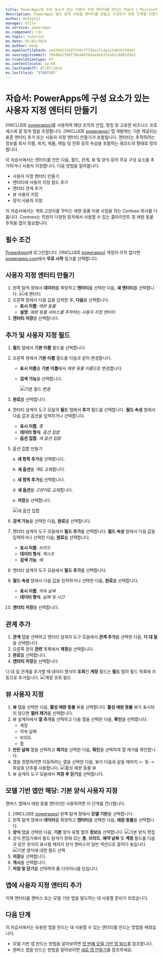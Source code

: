 ```yaml
---
title: PowerApps에 구성 요소가 있는 사용자 지정 엔터티를 만드는 자습서 | Microsoft Docs
description: PowerApps 앱과 함께 사용할 엔터티를 만들고 구성하기 위한 단계별 지침이 포함된 자습서
author: Mattp123
manager: kfile
ms.service: powerapps
ms.component: cds
ms.topic: tutorial
ms.date: 05/01/2018
ms.author: matp
ms.openlocfilehash: a4430637d197530cff793a2fcde1c2485bf59a9f
ms.sourcegitcommit: 79b8842fb0f766a0476dae9a537a342c8d81d3b3
ms.translationtype: HT
ms.contentlocale: ko-KR
ms.lasthandoff: 07/07/2018
ms.locfileid: "37897297"
---
```

# <a name="tutorial-create-a-custom-entity-that-has-components-in-powerapps"></a>자습서: PowerApps에 구성 요소가 있는 사용자 지정 엔터티 만들기

[!INCLUDE [powerapps](../../includes/powerapps.md)]를 사용하여 해당 조직의 산업, 명칭 및 고유한 비즈니스 프로세스에 잘 맞게 앱을 조정합니다. [!INCLUDE [powerapps](../../includes/powerapps.md)] 앱 개발에는 기본 제공되는 표준 엔터티 추가 또는 사용자 지정 엔터티 만들기가 포함됩니다. 엔터티는 추적하려는 정보를 회사 이름, 위치, 제품, 메일 및 전화 등의 속성을 포함하는 레코드의 형태로 정의합니다. 

이 자습서에서는 엔터티를 만든 다음, 필드, 관계, 뷰 및 양식 등의 주요 구성 요소를 추가하거나 사용자 지정합니다. 다음 방법을 알아봅니다.

- 사용자 지정 엔터티 만들기
- 엔터티에 사용자 지정 필드 추가
- 엔터티 관계 추가
- 뷰 사용자 지정 
- 양식 사용자 지정

이 자습서에서는 개와 고양이를 꾸미는 애완 동물 미용 사업을 하는 Contoso 회사를 다룹니다. Contoso는 직원이 다양한 장치에서 사용할 수 있는 클라이언트 및 애완 동물 추적용 앱이 필요합니다.

## <a name="prerequisites"></a>필수 조건

[PowerApps](https://powerapps.microsoft.com/)에 로그인합니다. [!INCLUDE [powerapps](../../includes/powerapps.md)] 계정이 아직 없다면 [powerapps.com](https://web.powerapps.com)에서 **무료 시작** 링크를 선택합니다.

## <a name="create-a-custom-entity"></a>사용자 지정 엔터티 만들기

1. 왼쪽 탐색 창에서 **데이터**를 확장하고 **엔터티**를 선택한 다음, **새 엔터티**를 선택합니다.
    ![새 엔터티](media/create-custom-entity/create-new-entity.png)
2. 오른쪽 창에서 다음 값을 입력한 후, **다음**을 선택합니다.
   - **표시 이름**: *애완 동물* 
   - **설명**: *애완 동물 서비스를 추적하는 사용자 지정 엔터티*
3. **엔터티 저장**을 선택합니다.

## <a name="add-and-customize-fields"></a>추가 및 사용자 지정 필드
 
1. **필드** 탭에서 **기본 이름** 필드를 선택합니다.
2. 오른쪽 창에서 **기본 이름** 필드를 다음과 같이 변경합니다. 
   - **표시 이름**을 **기본 이름**에서 *애완 동물 이름*으로 변경합니다.
   - **검색 가능**을 선택합니다.  
  
     ![기본 필드 변경](media/create-custom-entity/primary-field.png)
3. **완료**를 선택합니다.
4. 엔터티 설계자 도구 모음의 **필드** 탭에서 **추가** 필드를 선택합니다. **필드 속성** 창에서 다음 값과 옵션을 입력하거나 선택합니다.
   - **표시 이름**. *종*
   - **데이터 형식**. *옵션 집합*
   - **옵션 집합**. *새 옵션 집합*
5. 옵션 집합 만들기

   a. **새 항목 추가**를 선택합니다. 
  
   b. **새 옵션**을 *개*로 교체합니다. 
   
   c. **새 항목 추가**를 선택합니다. 
    
   d.  **새 옵션**을 *고양이*로 교체합니다. 
    
   e. **저장**을 선택합니다. 

   ![새 옵션 집합](media/create-custom-entity/optionset-add-items.png)

6. **검색 가능**을 선택한 다음, **완료**를 선택합니다.

7. 엔터티 설계자 도구 모음에서 **필드 추가**를 선택합니다. **필드 속성** 창에서 다음 값을 입력하거나 선택한 다음, **완료**를 선택합니다.
   - **표시 이름**. *브리드*
   - **데이터 형식**. *텍스트*
   - **검색 가능**. *예*

8. 엔터티 설계자 도구 모음에서 **필드 추가**를 선택합니다. 

9. **필드 속성** 창에서 다음 값을 입력하거나 선택한 다음, **완료**를 선택합니다. 
   - **표시 이름**. *약속 날짜*
   - **데이터 형식**. *날짜 및 시간*

10. **엔터티 저장**을 선택합니다.

## <a name="add-a-relationship"></a>관계 추가

1. **관계** 탭을 선택하고 엔터티 설계자 도구 모음에서 **관계 추가**를 선택한 다음, **다 대 일**을 선택합니다. 
2. 오른쪽 창의 **관련** 목록에서 **계정**을 선택합니다.
3. **완료**를 선택합니다.
4. **엔터티 저장**을 선택합니다.

다 대 일 관계를 추가할 때 데이터 형식이 **조회**인 **계정** 필드는 **필드** 탭의 필드 목록에 자동으로 추가됩니다. ![계정 조회 필드](media/create-custom-entity/account-lookup-field.png)

## <a name="customize-a-view"></a>뷰 사용자 지정

1. **뷰** 탭을 선택한 다음, **활성 애완 동물** 뷰를 선택합니다. **활성 애완 동물** 뷰가 표시되지 않으면 **필터 제거**를 선택합니다.
2. 뷰 설계자에서 **열 추가**를 선택하고 다음 열을 선택한 다음, **확인**을 선택합니다.
   - 계정
   - 약속 날짜 
   - 브리드 
   - 종
3. **만든 날짜** 열을 선택하고 **제거**를 선택한 다음, **확인**을 선택하여 열 제거를 확인합니다.
4. 열을 정렬하려면 이동하려는 열을 선택한 다음, 뷰가 다음과 같을 때까지 <- 및 -> 화살표 단추를 사용합니다.
    ![활성 애완 동물 뷰](media/create-custom-entity/active-pets-view.png)
5. 뷰 설계자 도구 모음에서 **저장 후 닫기**를 선택합니다.  

## <a name="model-driven-apps-only-customize-the-main-form"></a>모델 기반 앱만 해당: 기본 양식 사용자 지정

캔버스 앱에서 애완 동물 엔터티만 사용하려면 이 단계를 건너뜁니다. 

1. [!INCLUDE [powerapps](../../includes/powerapps.md)] 왼쪽 탐색 창에서 **모델 기반**을 선택합니다.
2. 왼쪽 탐색 창에서 **데이터**를 확장하고 **엔터티**를 선택한 다음, **애완 동물**을 선택합니다.
3. **양식** 탭을 선택한 다음, **기본** 양식 유형 옆의 **정보**를 선택합니다.
    ![기본 양식 편집](media/create-custom-entity/main-form-edit.png)
4. 양식 편집기에서 필드 탐색기 창에 있는 **종**, **브리드**, **예약 날짜** 및 **계정** 필드를 다음과 같은 양식이 표시될 때까지 양식 캔버스의 일반 섹션으로 끌어다 놓습니다.
    ![기본 양식에 대한 필드 선택](media/create-custom-entity/main-form-edit2.png) 
5. **저장**을 선택합니다.
6. **게시**를 선택합니다.
7. **저장 및 닫기**를 선택하여 폼 디자이너를 닫습니다.

## <a name="add-the-custom-entity-to-an-app"></a>앱에 사용자 지정 엔터티 추가

이제 엔터티를 캔버스 또는 모델 기반 앱을 빌드하는 데 사용할 준비가 되었습니다. 

## <a name="next-steps"></a>다음 단계

이 자습서에서는 유용한 앱을 만드는 데 사용할 수 있는 엔터티를 만드는 방법을 배웠습니다. 
- 모델 기반 앱 만드는 방법을 알아보려면 [첫 번째 모델 기반 앱 빌드](../model-driven-apps/build-first-model-driven-app.md)를 참조합니다.
- 캔버스 앱을 만드는 방법을 알아보려면 [새로 앱 만들기](../canvas-apps/get-started-create-from-blank.md)를 참조하세요.
